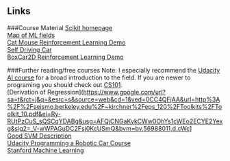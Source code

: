 Links
--------
###Course Material
[Scikit homepage](http://scikit-learn.org/stable/)  
[Map of ML fields](http://scikit-learn.org/stable/_static/ml_map.png)  
[Cat Mouse Reinforcement Learning Demo](http://www.cse.unsw.edu.au/~cs9417ml/RL1/applet.html)  
[Self Driving Car](http://www.youtube.com/watch?v=cdgQpa1pUUE)  
[BoxCar2D Reinforcement Learning Demo](http://boxcar2d.com/about.html)  

###Further reading/free courses
Note: I especially recommend the [Udacity AI course](https://www.udacity.com/course/cs271) for a broad introduction to the field. If you are newer to programing you should check out [CS101](https://www.udacity.com/course/cs101).  
[Derivation of Regression](https://www.google.com/url?sa=t&rct=j&q=&esrc=s&source=web&cd=1&ved=0CC4QFjAA&url=http%3A%2F%2Fseismo.berkeley.edu%2F~kirchner%2Feps_120%2FToolkits%2FToolkit_10.pdf&ei=Ry-RUtPzCuS_sQSCqYDABg&usg=AFQjCNGaKykCWw0OhYs1cWEo2ECYE2Yexg&sig2=_V-wWPAGuDC2Fsj0KcUSmQ&bvm=bv.56988011,d.cWc]  
[Good SVM Description](http://docs.opencv.org/doc/tutorials/ml/introduction_to_svm/introduction_to_svm.html)  
[Udacity Programming a Robotic Car Course](https://www.udacity.com/course/cs373)  
[Stanford Machine Learning](https://www.coursera.org/course/ml)  
